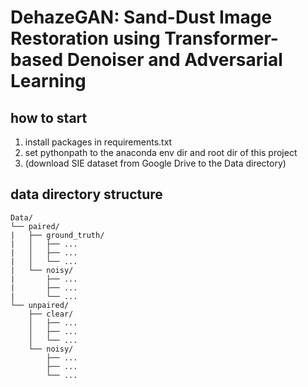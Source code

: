 # DehazeGAN: Sand-Dust Image Restoration using Transformer-based Denoiser and Adversarial Learning

## how to start
1. install packages in requirements.txt
2. set pythonpath to the anaconda env dir and root dir of this project
3. (download SIE dataset from Google Drive to the Data directory)

## data directory structure
```
Data/
└── paired/
|   ├── ground_truth/
|   │   ├── ...
|   │   ├── ...
|   │   └── ...
|   └── noisy/
|       ├── ...
|       ├── ...
|       └── ...
└── unpaired/
    ├── clear/
    │   ├── ...
    │   ├── ...
    │   └── ...
    └── noisy/
        ├── ...
        ├── ...
        └── ...

```
